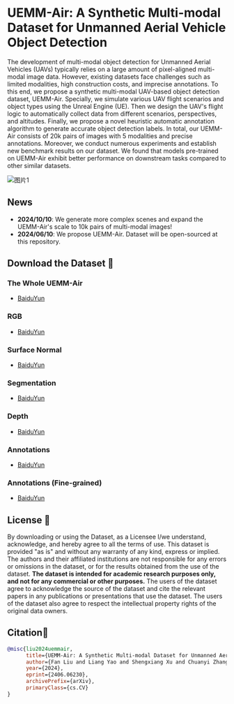 # UEMM-Air: A Synthetic Multi-modal Dataset for Unmanned Aerial Vehicle Object Detection

The development of multi-modal object detection for Unmanned Aerial Vehicles (UAVs) typically relies on a large amount of pixel-aligned multi-modal image data. However, existing datasets face challenges such as limited modalities, high construction costs, and imprecise annotations. To this end, we propose a synthetic multi-modal UAV-based object detection dataset, UEMM-Air. Specially, we simulate various UAV flight scenarios and object types using the Unreal Engine (UE). Then we design the UAV's flight logic to automatically collect data from different scenarios, perspectives, and altitudes. Finally, we propose a novel heuristic automatic annotation algorithm to generate accurate object detection labels. In total, our UEMM-Air consists of 20k pairs of images with 5 modalities and precise annotations. 
Moreover, we conduct numerous experiments and establish new benchmark results on our dataset. We found that models pre-trained on UEMM-Air exhibit better performance on downstream tasks compared to other similar datasets. 

![图片1](https://github.com/1e12Leon/UEMM-Air/assets/44053847/56f0e7b2-a757-4386-a47c-bceada76b79c)


## News

- **2024/10/10**: We generate more complex scenes and expand the UEMM-Air's scale to 10k pairs of multi-modal images!
- **2024/06/10**: We propose UEMM-Air. Dataset will be open-sourced at this repository.
  
## Download the Dataset 📂

### The Whole UEMM-Air
*  [BaiduYun](https://pan.baidu.com/s/1tny1Y8XS0K9bvBdWcToe8g?pwd=y6i7) 

### RGB
*  [BaiduYun](https://pan.baidu.com/s/1zrnhQtPC2OQM4TK2IEUBEA?pwd=tlw0) 

### Surface Normal
*  [BaiduYun](https://pan.baidu.com/s/1oGzXY56K4yfN0muNyInmuw?pwd=67mj) 

### Segmentation
*  [BaiduYun](https://pan.baidu.com/s/1gQDNFrDtaI-EQhXUifqvhQ?pwd=uum6) 

### Depth
*  [BaiduYun](https://pan.baidu.com/s/1HcHukVPYz6gTBQl5k7mc1Q?pwd=boep) 

### Annotations
*  [BaiduYun](https://pan.baidu.com/s/1jlLoKPE-nSvl148Wxpcm_A?pwd=zwo7) 

### Annotations (Fine-grained)
*  [BaiduYun](https://pan.baidu.com/s/1O3XUfcv1zq6gPGglaoP5ag?pwd=6sb5)


## License 🚨
By downloading or using the Dataset, as a Licensee I/we understand, acknowledge, and hereby agree to all the terms of use. This dataset is provided "as is" and without any warranty of any kind, express or implied. The authors and their affiliated institutions are not responsible for any errors or omissions in the dataset, or for the results obtained from the use of the dataset. **The dataset is intended for academic research purposes only, and not for any commercial or other purposes.** The users of the dataset agree to acknowledge the source of the dataset and cite the relevant papers in any publications or presentations that use the dataset. The users of the dataset also agree to respect the intellectual property rights of the original data owners.

## Citation🎈

```bibtex
@misc{liu2024uemmair,
      title={UEMM-Air: A Synthetic Multi-modal Dataset for Unmanned Aerial Vehicle Object Detection}, 
      author={Fan Liu and Liang Yao and Shengxiang Xu and Chuanyi Zhang and Xinlei Zhang and Ting Wu},
      year={2024},
      eprint={2406.06230},
      archivePrefix={arXiv},
      primaryClass={cs.CV}
}
```
